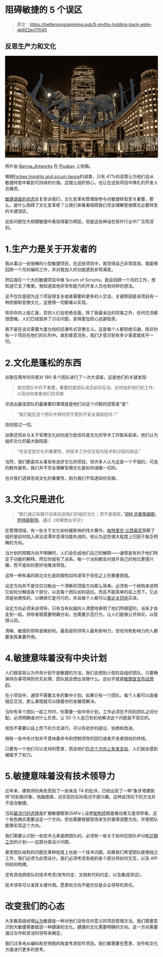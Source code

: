 # 阻碍敏捷的 5 个误区

> 原文：<https://betterprogramming.pub/5-myths-holding-back-agile-de922ec17045>

## 反思生产力和文化

![](img/e888c312b3ce744f01c8028355d37fed.png)

照片由 [Barroa_Artworks](https://pixabay.com/users/barroa_artworks-1783849/?utm_source=link-attribution&utm_medium=referral&utm_campaign=image&utm_content=1191266) 在 [Pixabay](https://pixabay.com/?utm_source=link-attribution&utm_medium=referral&utm_campaign=image&utm_content=1191266) 上拍摄。

根据[Forbes Insights and scrum liance](https://www.scrumalliance.org/ScrumRedesignDEVSite/media/Forbes-Media/ScrumAlliance_REPORT_FINAL-WEB.pdf)的调查，只有 47%的高管认为他们会从敏捷转型中看到可持续的价值。这既让组织担心，也让在这些项目中挣扎的开发人员痛苦。

[敏捷调查的状态](https://www.qagile.pl/wp-content/uploads/2020/06/14th-annual-state-of-agile-report.pdf)反复告诉我们，文化变革和管理层参与对敏捷转型至关重要。那么，是什么阻碍了文化变革呢？让我们来看看阻碍我们完全理解思维模式必要转变的关键误区。

这些问题在大规模敏捷中表现得最为明显，但是这些神话在软件行业中广泛而深刻。

# 1.生产力是关于开发者的

我从事过一些很棒的小型敏捷项目，在这些项目中，我觉得自己非常高效。我能够回顾一个月的编码工作，并对我加入的功能感到非常满意。

然后我在一个大的敏捷项目中做 Scrum of Scrums。我会回顾一个月的工作，想知道它去了哪里。我知道其他非常有能力的开发人员也有同样的想法。

这不仅仅是因为这个项目很复杂或者需要和更多的人交谈。关键原因是该项目有一种防御和官僚文化，这使得一切都难以实现。

除非你向上级汇报，否则人们会拒绝会面。除了我最亲近的同事之外，任何交流都很困难。人们已经放弃了讨论问题，变得更加担心逃避指责。

我不是在谈论需要大量文档的旧瀑布式官僚主义。这是每个人都拒绝沟通，除非你有一个项目在他们的队列中。直到善意消失，我们才意识到有多少善意能抚平一切。

# 2.文化是蓬松的东西

谷歌在两年时间里对 180 多个团队进行了一次大调查。这是他们的关键发现:

> 谁在团队中并不重要，重要的是团队成员如何互动，如何组织他们的工作，以及如何查看他们的贡献

评选出最佳团队的最重要的事情就是他们对这个问题的回答是“是”:

> "我们能在这个团队中冒险而不感到不安全或尴尬吗？"

信任胜过一切。

谷歌还将此与关于官僚文化如何成为低信任度文化的学术工作联系起来。他们认为组织文化的最大缺陷是:

> "完全忽视文化的重要性，将技术工作仅仅视为技术和过程的挑战."

当然，我们都喜欢从事具有良好文化的项目。但许多人认为这是一个不错的，可选的额外服务。我们并不完全理解官僚文化是如何减缓一切的。

也许我们选择忽视文化的重要性，因为我们不知道如何去做。

# 3.文化只是进化

> “我们通过采取行动来创造我们的组织文化；而不是相反。”[IBM 总裁詹姆斯·怀特赫斯特](https://hbr.org/2016/10/leaders-can-shape-company-culture-through-their-behaviors)，通过《哈佛商业评论》

在管理领域，有一些关于文化如何被影响的伟大著作。[帕特里克·兰西奥尼](https://www.amazon.co.uk/Silos-Politics-Turf-Wars-Competitors/dp/0787976385)观察了组织是如何陷入政治泥潭并变得功能失调的。他认为这在很大程度上归因于缺乏明确的方向。

当计划的预期方向不明确时，人们会形成他们自己的解释——通常是有利于他们特定子功能的解释。然后你就有了派系。每一个派别都会对提升自己的地位更感兴趣，而不是如何更好地推进项目。

这样一种有毒的政治文化是防御性如何凌驾于信任之上的重要原因。

设定方向并不是仅仅勾勒出一个清晰的顶层方向那么简单。必须有一个结构来说明它如何分解成各个部分，以及每个团队如何适应。而且不能简单的自上而下。它必须是协商性的，以确保它是可行的，并且每个人都可以[表达关切并](https://dzone.com/articles/agile-teamwork)买进。

设定方向必须来自领导。只有当有权威的人清楚地表明了他们所期望的，派系才会走到一起。领导者既需要明确方向，也需要示范行为，让人们能够公开辩论，以获得认同。

清晰、敏感的领导是微妙的。最高层的领导人最有影响力，但任何有影响力的人都要发挥重要作用。

# 4.敏捷意味着没有中央计划

人们很容易认为中央计划不是敏捷的方法。我们会想到小型的自组织团队。只要确保待办事项得到优先处理，团队就会想出该做什么。这似乎就是[敏捷宣言所设想的](https://agilemanifesto.org/principles.html)。

在小项目中，通常不需要太多的集中计划。如果只有一个团队，每个人都可以直接相互交流，那么事情就可以随着你的发展而解决。

当你有多个团队一起工作时，你需要一些中央计划。工作必须在不同的团队之间分配。必须明确谁对什么负责。让 50 个人自己有机地解决这个问题是不现实的。

规划不需要以自上而下的方式进行。可以有初步的提议、协商和改进。

拥有一些中央计划并不意味着命令和控制领导的回归或者开发者授权的终结。

只要有一个他们可以支持的愿景，而且他们[在这个方向上有发言权](https://hackernoon.com/agile-is-not-enough-empowered-on-innovation-he9m35s1)，人们就会感到被赋予了权力。

# 5.敏捷意味着没有技术领导力

近年来，建筑师的角色受到了一些来自 T4 的批评。已经出现了一种“象牙塔建筑师”的刻板印象，他画图表，对实现的实际情况不感兴趣。这种自顶向下的方法并不适合敏捷。

当前[最流行的选择](https://www.qagile.pl/wp-content/uploads/2020/06/14th-annual-state-of-agile-report.pdf)是扩展敏捷框架(SAFe ),设想[架构师](https://www.scaledagileframework.com/agile-architecture/)既是推动者又是领导者。这个角色确实需要设定一个方向，但也需要根据现场发生的事情调整方向，并使团队能够实现这个方向。

我们需要认识到一些技术元素是跨团队的，必须有一些关于如何在团队中分配[近期工作](https://www.scaledagileframework.com/architectural-runway/)的计划——这部分是设计问题。

甚至团队结构的问题在某种程度上也是一个技术问题。如果我们希望团队能够独立工作，我们必须为此而设计。我们必须考虑系统的各个部分将如何交互，以及 API 将如何构建。

还有其他跨团队的技术考虑(发布约定、文档和代码约定，以及集成测试)。

技术领导可以发挥关键作用。愿景和方向不能仅仅是企业领导的责任。

# 改变我们的心态

大多数高级经理[认为](https://assets.kpmg/content/dam/kpmg/be/pdf/2019/11/agile-transformation.pdf)敏捷是一种对他们没有任何意义的项目管理方法。我们需要意识到大敏捷需要塑造一种健康的文化。健康的文化需要明确的方向。这一方向需要通过合作和灵活的领导来确定。

我们过多地从编码和甘特图的角度考虑软件项目。我们都需要在愿景、协作和文化方面进行更多的思考。